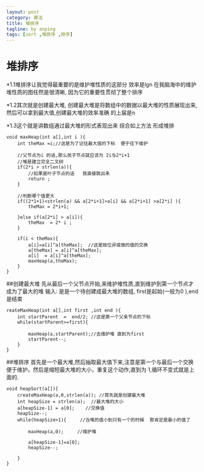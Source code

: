 ```yaml
---
layout: post
category: 算法
title: 堆排序 
tagline: by anping
tags: [sort ,堆排序 ,排序]
---
```



堆排序 
======


*1.1堆排序让我觉得最重要的是维护堆性质的这部分   效率是lgn     在我脑海中的维护堆性质的图任然是很清晰, 因为它的重要性贯彻了整个排序   

*1.2其次就是创建最大堆,  创建最大堆是将数组中的数据以最大堆的性质展现出来,然后可以拿到最大值,创建最大堆的效率准确      的上届是n         

*1.3这个就是讲数组通过最大堆的形式表现出来  综合如上方法 形成堆排




	void maxHeap(int a[],int i ){  
		int theMax =i;//这是为了记住最大值的下标  便于往下维护  
		    
		//父节点为i 的话,那么孩子节点就应该为 2i与2*i+1  
		//堆是建立完全二叉树  
		if(2*i > strlen(a)){  
			//如果是叶子节点的话   我直接跳出来  
			return ;  
		}  
							     
		//判断哪个值更大  
		if((2*1+1)<strlen(a) && a[2*i+1]>a[i] && a[2*i+1] >a[2*i] ){  
			theMax = 2*i+1;  
											     
		}else if(a[2*i] > a[i]){  
			theMax  = 2* i ;  
		}  
															    
		if(i < theMax){  
			a[i]=a[i]^a[theMax];  //这是按位异或做的值的交换  
			a[theMax] = a[i]^a[theMax];  
			a[i]  = a[i]^a[theMax];  
			maxHeap(a,theMax);  
		}  
	}




##创建最大堆
先从最后一个父节点开始,来维护堆性质,直到维护到第一个节点才成为了最大的堆
输入:  是是一个待创建成最大堆的数组,  first是起始(一般为0 ),end是结束 


	reateMaxHeap(int a[],int first ,int end ){  
		int startParent  =  end/2; //这是第一个父亲节点的下标  
		while(startParent>=first){  
			        
			maxHeap(a,startParent);//去维护堆 直到为first   
			startParent--;  
		} 
	} 



##堆排序
首先是一个最大堆,然后抽取最大值下来,注意是第一个与最后一个交换便于维护。然后是缩短最大堆的大小，重复这个动作,直到为  1,循环不变式就是上面的.



	void heapSort(a[]){  
		createMaxHeap(a,0,strlen(a)); //首先就是创建最大堆  
		int heapSize = strlen(a);  //最大堆的大小  
		a[heapSize-1] = a[0];    //交换值   
		heapSize--;  
		while(heapSize>1){     //当堆的值小到只有一个的时候  那肯定是最小的值了  

			maxHeap(a,0);     //维护堆  

			a[heapSize-1]=a[0];  
			heapSize--;  

		}
	}
